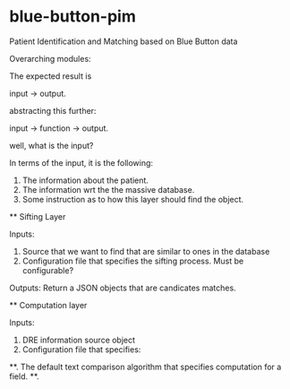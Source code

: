 blue-button-pim
===============

Patient Identification and Matching based on Blue Button data

Overarching modules:


The expected result is 

input -> output.

abstracting this further:

input -> function -> output.

well, what is the input?

In terms of the input, it is the following:

1. The information about the patient.
2. The information wrt the the massive database.
3. Some instruction as to how this layer should find the object. 


** Sifting Layer

Inputs:
1. Source that we want to find that are similar to ones in the database
2. Configuration file that specifies the sifting process. Must be configurable?

Outputs:
Return a JSON objects that are candicates matches.

** Computation layer

Inputs:

1. DRE information source object
2. Configuration file that specifies:

**. The default text comparison algorithm that specifies computation for a field.
**. 


